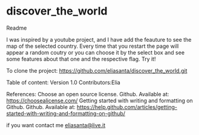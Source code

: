 # discover_the_world
Readme

I was inspired by a youtube project, and I have add the feauture to see the map
of the selected country.
Every time that you restart the page will appear a random coutry or you can choose it by the select box and see some features about that one and the respective flag.
Try it!

To clone the project: https://github.com/eliasanta/discover_the_world.git

Table of content:
Version 1.0
Contributors:Elia

References:
Choose an open source license. Github. Available at: https://choosealicense.com/
Getting started with writing and formatting on Github. Github. Available at: https://help.github.com/articles/getting-started-with-writing-and-formatting-on-github/

if you want contact me 
eliasanta@live.it

